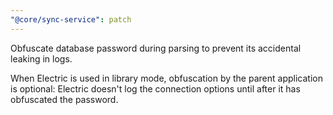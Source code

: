 ```yaml
---
"@core/sync-service": patch
---
```


Obfuscate database password during parsing to prevent its accidental leaking in logs.

When Electric is used in library mode, obfuscation by the parent application is
optional: Electric doesn't log the connection options until after it has
obfuscated the password.

